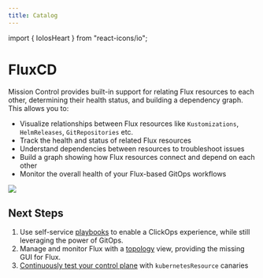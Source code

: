 ```yaml
---
title: Catalog
---
```

import { IoIosHeart } from "react-icons/io";

# <Icon name="flux"/> FluxCD

Mission Control provides built-in support for relating Flux resources to each other, determining their health status, and building a dependency graph. This allows you to:

- Visualize relationships between Flux resources like `Kustomizations`, `HelmReleases`, `GitRepositories` etc.
- Track the health and status of related Flux resources
- Understand dependencies between resources to troubleshoot issues
- Build a graph showing how Flux resources connect and depend on each other
- Monitor the overall health of your Flux-based GitOps workflows


![](/img/helmrelease-graph.png)


## Next Steps

1. Use self-service [playbooks](./playbooks) to enable a ClickOps experience, while still leveraging the power of GitOps.
2. Manage and monitor Flux with a [topology](./topology) view, providing the missing GUI for Flux.
3. [Continuously test your control plane](/canary-checker/tutorials/control-plane-testing) with `kubernetesResource` canaries
